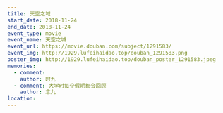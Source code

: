 ```yaml
---
title: 天空之城
start_date: 2018-11-24
end_date: 2018-11-24
event_type: movie
event_name: 天空之城
event_url: https://movie.douban.com/subject/1291583/
event_img: http://1929.lufeihaidao.top/douban_1291583.png
poster_img: http://1929.lufeihaidao.top/douban_poster_1291583.jpeg
memories:
  - comment: 
    author: 时九
  - comment: 大学时每个假期都会回顾
    author: 念九
location: 
---
```

